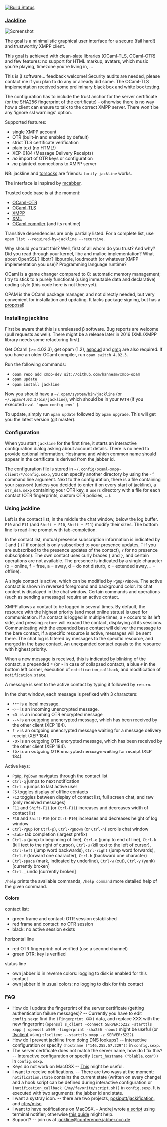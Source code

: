 [![Build Status](https://travis-ci.org/hannesm/jackline.svg?branch=master)](https://travis-ci.org/hannesm/jackline)

### [Jackline](https://en.wikipedia.org/wiki/Jackline)

![Screenshot](http://berlin.ccc.de/~hannes/jackline.png)

The goal is a minimalistic graphical user interface for a secure (fail
hard!) and trustworthy XMPP client.

This goal is achieved with clean-slate libraries (OCaml-TLS,
OCaml-OTR) and few features: no support for HTML markup, avatars,
which music you're playing, timezone you're living in, ...

This is β software... feedback welcome!  Security audits are
needed, please contact me if you plan to do any or already did some.
The OCaml-TLS implementation received some preliminary black box and
white box testing.

The configuration has to include the trust anchor for the server
certificate (or the SHA256 fingerprint of the certificate) - otherwise
there is no way how a client can ensure to talk to the correct XMPP
server.  There won't be any 'ignore ssl warnings' option.

Supported features:
- single XMPP account
- OTR (built-in and enabled by default)
- strict TLS certificate verification
- plain text (no HTML!)
- XEP-0184 (Message Delivery Receipts)
- _no_ import of OTR keys or configuration
- _no_ plaintext connections to XMPP server

NB: jackline and
[torsocks](https://trac.torproject.org/projects/tor/wiki/doc/torsocks) are
friends: `torify jackline` works.

The interface is inspired by [mcabber](http://mcabber.com).

Trusted code base is at the moment:
- [OCaml-OTR](https://github.com/hannesm/ocaml-otr)
- [OCaml-TLS](https://github.com/mirleft/ocaml-tls)
- [XMPP](https://github.com/hannesm/xmpp)
- [XML](https://github.com/ermine/xml)
- [OCaml compiler](http://ocaml.org/) (and its runtime)

Transitive dependencies are only partially listed.  For a complete
list, use ``opam list --required-by=jackline --recursive``.

Why should you trust this? Well, first of all whom do you trust? And
why? Did you read through your kernel, libc and malloc implementation?
What about OpenSSL? libotr? libpurple, loudmouth (or whatever XMPP
implementation you use)? Programming language runtime?

OCaml is a game changer compared to C: automatic memory management; I
try to stick to a purely functional (using immutable data and
declarative) coding style (this code here is not there yet).

OPAM is the OCaml package manager, and not directly needed, but very
convenient for installation and updating.  It lacks package signing,
but has a
[proposal](http://opam.ocaml.org/blog/Signing-the-opam-repository/)!

### Installing jackline

First be aware that this is unreleased β software.  Bug reports are
welcome (pull requests as well).  There might be a release later in
2016 (XML/XMPP library needs some refactoring first).

Get OCaml (>= 4.02.3), get opam (1.2),
[aspcud](http://www.cs.uni-potsdam.de/wv/aspcud/) and
[gmp](http://gmplib.org/) are also required.
If you have an older OCaml compiler, run `opam switch 4.02.3`.

Run the following commands:
- `opam repo add xmpp-dev git://github.com/hannesm/xmpp-opam`
- `opam update`
- `opam install jackline`

Now you should have a `~/.opam/system/bin/jackline` (or
`~/.opam/4.02.3/bin/jackline`), which should be in your `PATH` (if you
executed ``eval `opam config env` ``).

To update, simply run `opam update` followed by `opam upgrade`.  This
will get you the latest version (git master).

### Configuration

When you start `jackline` for the first time, it starts an interactive
configuration dialog asking about account details.  There is no need
to provide optional information.  Hostname and which common name
should appear in the certificate is derived from the jabber id.

The configuration file is stored in
`~/.config/ocaml-xmpp-client/*/config.sexp`, you can specify another
directory by using the `-f` command line argument.  Next to the
configuration, there is a file containing your `password` (unless you
decided to enter it on every start of jackline), a `otr_dsa.sexp`
containing your OTR key, a `users` directory with a file for each
contact (OTR fingerprints, custom OTR policies, ...).

### Using jackline

Left is the contact list, in the middle the chat window, below the log
buffer.  `F10` and `F11` (and `Shift + F10`, `Shift + F11`) modify
their sizes.  The bottom line is read-line prompt with tab-completion.

In the contact list, mutual presence subscription information is
indicated by `[` and `]` (`F` if contact is only subscribed to your
presence updates, `T` if you are subscribed to the presence updates of
the contact), `?` for no presence subscription).  The own contact uses
curly braces `{` and `}`, and certain operations are not available.
The presence is indicated by a single character (o = online, f = free,
a = away, d = do not disturb, x = extended away, _ = offline).

A single contact is active, which can be modified by `PgUp/PdDown`.
The active contact is shown in reversed foreground and background
color.  Its chat content is displayed in the chat window.  Certain
commands and operations (such as sending a message) require an active
contact.

XMPP allows a contact to be logged in several times.  By default, the
resource with the highest priority (and most online status) is used
for communication.  If a contact is logged in multiple times, a `+`
occurs to its left side, and pressing `return` will expand the
contact, displaying all its sessions.  Communicating with the
expanded base contact will deliver the message to the bare contact, if
a specific resource is active, messages will be sent there.  The chat
log is filtered by messages to the specific resource, and merged in
the base contact.  An unexpanded contact equals to the resource with
highest priority.

When a new message is received, this is indicated by blinking of the
contact, a prepended `*` (or `☀` in case of collapsed contact), a blue
`#` in the bottom left corner, execution of `notification_callback`,
and modification of `notification.state`.

A message is sent to the active contact by typing it followed by
`return`.

In the chat window, each message is prefixed with 3 characters:
- `***` is a local message.
- `<--` is an incoming unencrypted message.
- `<O-` is an incoming OTR encrypted message
- `-->` is an outgoing unencrypted message, which has been received by the other client (XEP 184).
- `?->` is an outgoing unencrypted message waiting for a message delivery receipt (XEP 184).
- `-O>` is an outgoing OTR encrypted message, which has been received by the other client (XEP 184).
- `?O>` is an outgoing OTR encrypted message waiting for receipt (XEP 184).

Active keys:
- `PgUp`, `PgDown` navigates through the contact list
- `Ctrl-q` jumps to next notification
- `Ctrl-x` jumps to last active user
- `F5` toggles display of offline contacts
- `F12` toggles between display of contact list, full screen chat, and raw (only received messages)
- `F11` and `Shift-F11` (or `Ctrl-F11`) increases and decreases width of contact list
- `F10` and `Shift-F10` (or `Ctrl-F10`) increases and decreases height of log window
- `Ctrl-PgUp` (or `Ctrl-p`), `Ctrl-PgDown` (or `Ctrl-n`) scrolls chat window
- `<tab>` tab completion (largest prefix)
- `Ctrl-a` (jump to beginning of line), `Ctrl-e` (jump to end of line), `Ctrl-k` (kill text to the right of cursor), `Ctrl-u` (kill text to the left of cursor), `Ctrl-left` (jump word backwards), `Ctrl-right` (jump word forwards), `Ctrl-f` (forward one character), `Ctrl-b` (backward one character)
- `Ctrl-space` (mark, indicated by underline), `Ctrl-w` (cut), `Ctrl-y` (yank) [currently broken]
- `Ctrl-_` undo [currently broken]

`/help` prints the available commands, `/help command` more detailed help of the given command.

#### Colors

contact list:
- green frame and contact: OTR session established
- red frame and contact: no OTR session
- black: no active session exists

horizontal line
- red OTR fingerprint: not verified (use a second channel)
- green OTR: key is verified

status line
- own jabber id in reverse colors: logging to disk is enabled for this contact
- own jabber id in usual colors: no logging to disk for this contact

### FAQ

- How do I update the fingerprint of the server certificate (getting authentication failure messages)? -- Currently you have to edit `config.sexp`:  find the `(Fingerprint XXX)` data, and replace XXX with the new fingerprint (`openssl s_client -connect SERVER:5222 -starttls xmpp | openssl x509 -fingerprint -sha256 -noout` might be useful (or [tlsclient](https://github.com/hannesm/tlsclient) using `tlsclient --starttls xmpp -z SERVER:5222`).
- How do I prevent jackline from doing DNS lookups? -- Interactive configuration or specify `(hostname ("146.255.57.229"))` in `config.sexp`.
- The server certificate does not match the server name, how do I fix this? -- Interactive configuration or specify `(cert_hostname ("blabla.com"))` in `config.sexp`.
- Keys do not work on MacOSX -- [This](https://github.com/timothybasanov/terminal-app-function-keys#full-list-of-all-bindings) might be useful.
- I want to receive notifications. -- There are two ways at the moment: `notification.state` contains the current state (written on every change) and a hook script can be defined during interactive configuration or `(notification_callback (/my/favorite/script.sh))` in `config.sexp`.  It is executed with two arguments: the jabber id and state.
- I want a systray icon. -- there are two projects, [posiputt/jackification](https://github.com/posiputt/jackification), and [cfcs/misc](https://github.com/cfcs/misc/blob/master/jackline_systray.py)
- I want to have notifications on MacOSX. - Andrej wrote [a script](https://github.com/schoeke/notline) using terminal notifier; otherwise [this guide](https://gist.github.com/prebenlm/5562656) might help.
- Support? -- join us at jackline@conference.jabber.ccc.de
